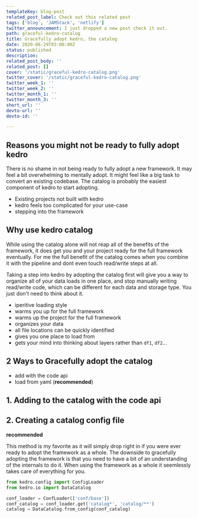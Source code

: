 ```yaml
---
templateKey: blog-post
related_post_label: Check out this related post
tags: ['blog', 'JAMStack', 'netlify']
twitter_announcement: I just dropped a new post check it out.
path: graceful-kedro-catalog
title: Gracefully adopt kedro, the catalog
date: 2020-06-29T03:00:00Z
status: published
description:
related_post_body: ''
related_post: []
cover: '/static/graceful-kedro-catalog.png'
twitter_cover: '/static/graceful-kedro-catalog.png'
twitter_week_1: ''
twitter_week_2: ''
twitter_month_1: ''
twitter_month_3: ''
short_url: ''
devto-url: ''
devto-id: ''

---
```


## Reasons you might not be ready to fully adopt kedro

There is no shame in not being ready to fully adopt a new framework.  It may feel a bit overwhelming to mentally adopt.  It might feel like a big task to convert an existing codebase.  The catalog is probably the easiest component of kedro to start adopting.

* Existing projects not built with kedro
* kedro feels too complicated for your use-case
* stepping into the framework

## Why use kedro catalog

While using the catalog alone will not reap all of the benefits of the framework, it does get you and your project ready for the full framework eventually.  For me the full benefit of the catalog comes when you combine it with the pipeline and dont even touch read/write steps at all.

Taking a step into kedro by adopting the catalog first will give you a way to organize all of your data loads in one place, and stop manually writing read/write code, which can be different for each data and storage type. You just don't need to think about it.

* iperitive loading style
* warms you up for the full framework
* warms up the project for the full framework
* organizes your data
* all file locations can be quickly identified
* gives you one place to load from
* gets your mind into thinking about layers rather than `df1`, `df2`...

## 2 Ways to Gracefully adopt the catalog

* add with the code api
* load from yaml (**recommended**)


## 1. Adding to the catalog with the code api

## 2. Creating a catalog config file

**recommended**

This method is my favorite as it will simply drop right in if you were ever ready to adopt the framework as a whole.  The downside to gracefully adopting the framework is that you need to have a bit of an understanding of the internals to do it.  When using the framework as a whole it seemlessly takes care of everything for you.



``` python
from kedro.config import ConfigLoader
from kedro.io import DataCatalog

conf_loader = ConfLoader(['conf/base'])
conf_catalog = conf_loader.get('catalog*', 'catalog/**')
catalog = DataCatalog.from_config(conf_catalog)
```
